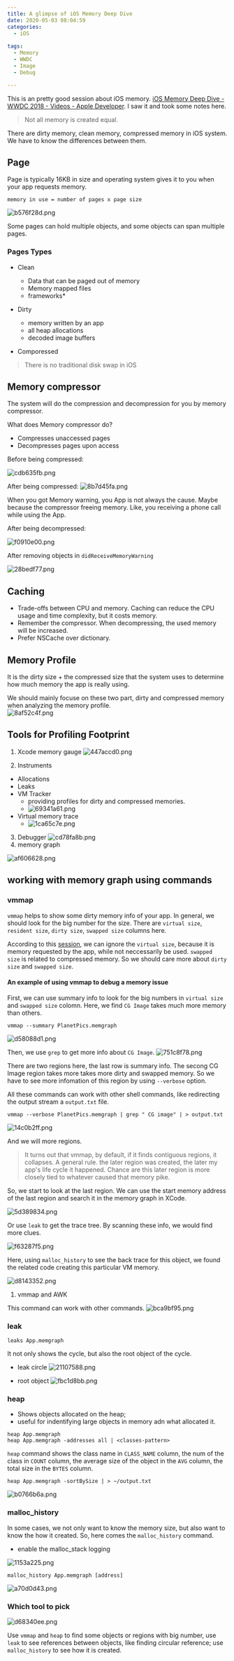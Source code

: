 ```yaml
---
title: A glimpse of iOS Memory Deep Dive
date: 2020-05-03 08:04:59
categories: 
  - iOS 
  
tags:
  - Memory 
  - WWDC
  - Image
  - Debug 

---
```


This is an pretty good session about iOS memory. [iOS Memory Deep Dive - WWDC 2018 - Videos - Apple Developer](https://developer.apple.com/videos/play/wwdc2018/416/). I saw it and took some notes here. 

> Not all memory is created equal. 

There are dirty memory, clean memory, compressed memory in iOS system. We have to know the differences between them. 

## Page  

Page is typically 16KB in size and operating system gives it to you when your app requests memory.  

```
memory in use = number of pages x page size 
```

![b576f28d.png](f30bdfea-25ac-4eb9-af3e-278a74a85022/b576f28d.png)

Some pages can hold multiple objects, and some objects
can span multiple pages. 



### Pages Types 
  - Clean
    - Data that can be paged out of memory
    - Memory mapped files
    - frameworks*
     
  - Dirty 
    - memory written by an app 
    - all heap allocations
    - decoded image buffers
  - Comporessed 

> There is no traditional disk swap in iOS 


## Memory compressor 

The system will do the compression and decompression for you by memory compressor.

What does Memory compressor do? 

- Compresses unaccessed pages 
- Decompresses pages upon access


Before being compressed: 


![cdb635fb.png](f30bdfea-25ac-4eb9-af3e-278a74a85022/cdb635fb.png)

After being compressed: 
![8b7d45fa.png](f30bdfea-25ac-4eb9-af3e-278a74a85022/8b7d45fa.png)


When you got Memory warning, you App is not always the cause. Maybe because the compressor freeing memory. Like, you receiving a phone call while using the App.

After being decompressed: 

![f0910e00.png](f30bdfea-25ac-4eb9-af3e-278a74a85022/f0910e00.png)

After removing objects in `didReceiveMemoryWarning` 


![28bedf77.png](f30bdfea-25ac-4eb9-af3e-278a74a85022/28bedf77.png)

## Caching 

- Trade-offs between CPU and memory. Caching can reduce the CPU usage and time complexity, but it costs memory. 
- Remember the compressor. When decompressing, the used memory will be increased.
- Prefer NSCache over dictionary. 


## Memory Profile 

It is the dirty size + the compressed size that the system uses to determine how much memory the app is really using. 

We should mainly focuse on these two part, dirty and compressed memory when analyzing the memory profile.  
![8af52c4f.png](f30bdfea-25ac-4eb9-af3e-278a74a85022/8af52c4f.png)



## Tools for Profiling Footprint 

1. Xcode memory gauge
  ![447accd0.png](f30bdfea-25ac-4eb9-af3e-278a74a85022/447accd0.png)
  
2. Instruments
- Allocations 
- Leaks 
- VM Tracker 
  - providing profiles for dirty and compressed memories. 
  - ![69341a61.png](f30bdfea-25ac-4eb9-af3e-278a74a85022/69341a61.png)
- Virtual memory trace 
  - ![1ca65c7e.png](f30bdfea-25ac-4eb9-af3e-278a74a85022/1ca65c7e.png)
3. Debugger 
 ![cd78fa8b.png](f30bdfea-25ac-4eb9-af3e-278a74a85022/cd78fa8b.png)
4. memory graph 

![af606628.png](f30bdfea-25ac-4eb9-af3e-278a74a85022/af606628.png)

## working with memory graph using commands


### vmmap 



`vmmap` helps to show some dirty memory info of your app. In general, we should look for the big number for the size. 
There are `virtual size`, `resident size`, `dirty size`, `swapped size` columns here. 

According to this [session](https://developer.apple.com/videos/play/wwdc2018/416/), we can ignore the `virtual size`, because it is memory requested by the app, while not neccessarily be used.  `swapped size` is related to compressed memory. So we should care more about `dirty size` and `swapped size`.

#### An example of using vmmap to debug a memory issue

First, we can use summary info to look for the big numbers in `virtual size` and `swapped size` colomn. Here, we find `CG Image` takes much more memory than others. 


```
vmmap --summary PlanetPics.memgraph
```
![d58088d1.png](f30bdfea-25ac-4eb9-af3e-278a74a85022/d58088d1.png)


Then, we use `grep` to get more info about `CG Image`. 
![751c8f78.png](f30bdfea-25ac-4eb9-af3e-278a74a85022/751c8f78.png)

There are  two regions here, the last row is summary info. The secong CG Image region takes more takes more dirty and swapped memory. So we have to see more infomation of this region by using `--verbose` option.

All these commands can work with other shell commands, like redirecting the output stream a `output.txt` file. 


```
vmmap --verbose PlanetPics.memgraph | grep " CG image" | > output.txt
```
![14c0b2ff.png](f30bdfea-25ac-4eb9-af3e-278a74a85022/14c0b2ff.png)



And we will more regions.   

> It turns out that vmmap, by default, if it finds contiguous regions, it collapses. A general rule. the later region was created, the later my app's life cycle it happened. Chance are this later region is more closely tied to whatever caused that memory pike. 

So, we start to look at the last region. We can use the start memory address of the last region and search it in the memory graph in XCode.

![5d389834.png](f30bdfea-25ac-4eb9-af3e-278a74a85022/5d389834.png)

Or use `leak` to get the trace tree. By scanning these info, we would find more clues. 

![f63287f5.png](f30bdfea-25ac-4eb9-af3e-278a74a85022/f63287f5.png)

Here, using `malloc_history` to see the back trace for this object, we found the related code creating this particular VM memory. 

![d8143352.png](f30bdfea-25ac-4eb9-af3e-278a74a85022/d8143352.png)


1. vmmap and AWK

This command can work with other commands. 
![bca9bf95.png](f30bdfea-25ac-4eb9-af3e-278a74a85022/bca9bf95.png)

### leak 

```
leaks App.memgraph
```
It not only shows the cycle, but also the root object of the cycle. 

- leak circle
![21107588.png](f30bdfea-25ac-4eb9-af3e-278a74a85022/21107588.png)

- root object
![fbc1d8bb.png](f30bdfea-25ac-4eb9-af3e-278a74a85022/fbc1d8bb.png)

### heap 

- Shows objects allocated on the heap; 
- useful for indentifying large objects in memory adn what allocated it. 
```
heap App.memgraph
heap App.memgraph -addresses all | <classes-pattern>
```

`heap` command shows the class name  in `CLASS_NAME` column, the num of the class in `COUNT` column, the average size of the object  in the `AVG` column, the total size in the `BYTES` column. 


```
heap App.memgraph -sortBySize | > ~/output.txt
```


![b0766b6a.png](f30bdfea-25ac-4eb9-af3e-278a74a85022/b0766b6a.png)


### malloc_history

In some cases, we not only want to know the memory size, but also want to know the how it created. So, here comes the `malloc_history` command.

- enable the malloc_stack logging

![1153a225.png](f30bdfea-25ac-4eb9-af3e-278a74a85022/1153a225.png)


```
malloc_history App.memgraph [address]
```


![a70d0d43.png](f30bdfea-25ac-4eb9-af3e-278a74a85022/a70d0d43.png)

### Which tool to pick 

![d68340ee.png](f30bdfea-25ac-4eb9-af3e-278a74a85022/d68340ee.png)


Use `vmmap` and `heap` to find some objects or regions with big number,  use `leak` to see references between objects, like finding circular reference; use `malloc_history` to see how it is created.  